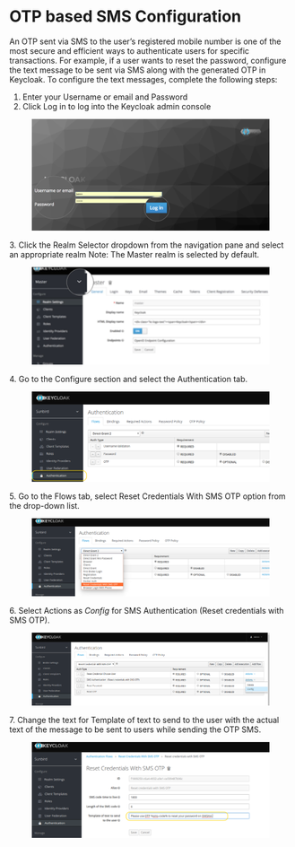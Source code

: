 # OTP based SMS Configuration

An OTP sent via SMS to the user’s registered mobile number is one of the most secure and efficient ways to authenticate users for specific transactions. For example, if a user wants to reset the password, configure the text message to be sent via SMS along with the generated OTP in Keycloak. To configure the text messages, complete the following steps:

1. Enter your Username or email and Password
2. Click Log in to log into the Keycloak admin console

<figure><img src="../../../.gitbook/assets/keycloak_login (2).png" alt=""><figcaption></figcaption></figure>

3\. Click the Realm Selector dropdown from the navigation pane and select an appropriate realm Note: The Master realm is selected by default.

<figure><img src="../../../.gitbook/assets/realm_select.png" alt=""><figcaption></figcaption></figure>

4\. Go to the Configure section and select the Authentication tab.

<figure><img src="../../../.gitbook/assets/selectauthenticationsection (1).png" alt=""><figcaption></figcaption></figure>

5\. Go to the Flows tab, select Reset Credentials With SMS OTP option from the drop-down list.

<figure><img src="../../../.gitbook/assets/selectflows.png" alt=""><figcaption></figcaption></figure>

6\. Select Actions as _Config_ for SMS Authentication (Reset credentials with SMS OTP).

<figure><img src="../../../.gitbook/assets/selectconfig.png" alt=""><figcaption></figcaption></figure>

7\. Change the text for Template of text to send to the user with the actual text of the message to be sent to users while sending the OTP SMS.

<figure><img src="../../../.gitbook/assets/changesmsotp.png" alt=""><figcaption></figcaption></figure>
